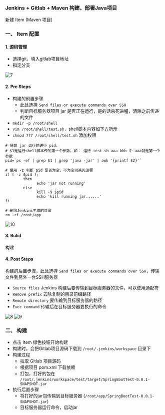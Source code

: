### Jenkins + Gitlab  + Maven 构建、部署Java项目
新建 Item (Maven 项目)
### 一、 Item 配置
#### 1. 源码管理
* 选择git，填入gitlab项目地址
* 指定分支

![7](https://fgq233.github.io/imgs/jenkins/007.jpg)

#### 2. Pre Steps
* 构建的前置步骤
  * 此处选择 `Send files or execute commands over SSH`
  * 判断目标服务器项目 jar 是否正在运行，是的话杀死进程，清除之前传递的文件
* `mkdir -p /root/shell`
* `vim /root/shell/test.sh`，shell脚本内容如下方所示
* `chmod 777 /root/shell/test.sh` 添加权限

```
# 获取 jar 运行的进行 pid，
# $1是运行shell脚本传的第一个参数，如： 运行 test.sh aaa bbb 中 aaa就是第一个参数
pid=`ps -ef | grep $1 | grep 'java -jar' | awk '{printf $2}'`

# 使用 -z 判断 pid 是否为空，不为空则杀死进程
if [ -z $pid ];
        then
              echo 'jar not running'
        else
              kill -9 $pid
              echo 'kill running jar......'
fi

# 删除Jenkins生成的目录
rm -rf /root/app
```

![10](https://fgq233.github.io/imgs/jenkins/010.png)


#### 3. Bulid 
构建

#### 4. Post Steps
构建的后置步骤，此处选择 `Send files or execute commands over SSH`，传输文件到另外一台SSH服务器
* `Source files` Jenkins 构建后要传输到目标服务器的文件，可以使用通配符
* `Remove prefix`    去除复制的目录前缀路径
* `Remote directory` 要传输到目标服务器的路径
* `Exec command`     传输后在目标服务器要执行的命令


![8](https://fgq233.github.io/imgs/jenkins/008.jpg)
![9](https://fgq233.github.io/imgs/jenkins/009.png)


### 二、 构建
* 点击 Item 绿色按钮开始构建
* 构建时，会把Gitlab项目源码下载到 `/root/.jenkins/workspace` 目录下
* 构建过程
  * 拉取 Gitlab 项目源码
  * 根据项目 pom.xml 下载依赖
  * 打包，打好的包在 `/root/.jenkins/workspace/test/target/SpringBootTest-0.0.1-SNAPSHOT.jar`
* 执行后置步骤
  * 将打好的jar包传输到目标服务器 (`/root/app/SpringBootTest-0.0.1-SNAPSHOT.jar`)
  * 目标服务器运行命令，启动jar


 
